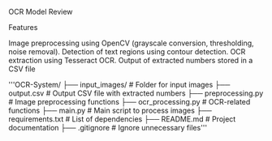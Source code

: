 OCR Model Review

Features

Image preprocessing using OpenCV (grayscale conversion, thresholding, noise removal).
Detection of text regions using contour detection.
OCR extraction using Tesseract OCR.
Output of extracted numbers stored in a CSV file

'''OCR-System/
├── input_images/          # Folder for input images
├── output.csv             # Output CSV file with extracted numbers
├── preprocessing.py       # Image preprocessing functions
├── ocr_processing.py      # OCR-related functions
├── main.py                # Main script to process images
├── requirements.txt       # List of dependencies
├── README.md              # Project documentation
├── .gitignore             # Ignore unnecessary files'''
